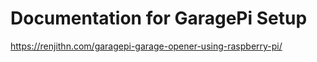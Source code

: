 # Documentation for GaragePi Setup

https://renjithn.com/garagepi-garage-opener-using-raspberry-pi/
